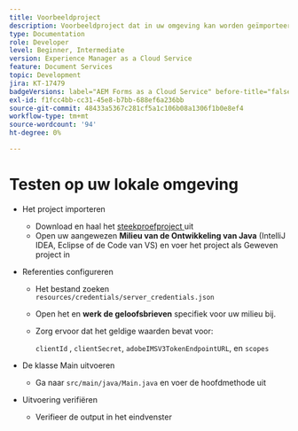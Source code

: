 ```yaml
---
title: Voorbeeldproject
description: Voorbeeldproject dat in uw omgeving kan worden geïmporteerd en uitgevoerd
type: Documentation
role: Developer
level: Beginner, Intermediate
version: Experience Manager as a Cloud Service
feature: Document Services
topic: Development
jira: KT-17479
badgeVersions: label="AEM Forms as a Cloud Service" before-title="false"
exl-id: f1fcc4bb-cc31-45e8-b7bb-688ef6a236bb
source-git-commit: 48433a5367c281cf5a1c106b08a1306f1b0e8ef4
workflow-type: tm+mt
source-wordcount: '94'
ht-degree: 0%

---
```


# Testen op uw lokale omgeving

* Het project importeren

   * Download en haal het [ steekproefproject ](./assets/formsdocumentservices.zip) uit
   * Open uw aangewezen **Milieu van de Ontwikkeling van Java** (IntelliJ IDEA, Eclipse of de Code van VS) en voer het project als Geweven project in
* Referenties configureren

   * Het bestand zoeken `resources/credentials/server_credentials.json`
   * Open het en **werk de geloofsbrieven** specifiek voor uw milieu bij.
   * Zorg ervoor dat het geldige waarden bevat voor:

     `clientId` , `clientSecret`, `adobeIMSV3TokenEndpointURL`, en
     `scopes`

* De klasse Main uitvoeren

   * Ga naar `src/main/java/Main.java` en voer de hoofdmethode uit

* Uitvoering verifiëren
   * Verifieer de output in het eindvenster
